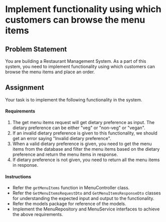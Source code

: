 # Implement functionality using which customers can browse the menu items

## Problem Statement
You are building a Restaurant Management System. As a part of this system, you need to implement functionality using which customers can browse the menu items and place an order.

## Assignment

Your task is to implement the following functionality in the system.

#### Requirements

1. The get menu items request will get dietary preference as input. The dietary preference can be either "veg" or "non-veg" or "vegan".
2. If an invalid dietary preference is given to this functionality, we should get an error saying "Invalid dietary preference".
3. When a valid dietary preference is given, you need to get the menu items from the database and filter the menu items based on the dietary preference and return the menu items in response.
4. If dietary preference is not given, you need to return all the menu items in response.

#### Instructions

* Refer the `getMenuItems` function in MenuController class.
* Refer the `GetMenuItemsRequestDto` and `GetMenuItemsResponseDto` classes for understanding the expected input and output to the functionality.
* Refer the models package for reference of the models.
* Implement the MenuRepository and MenuService interfaces to achieve the above requirements.